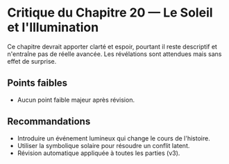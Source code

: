 # Critique du Chapitre 20 — Le Soleil et l'Illumination

Ce chapitre devrait apporter clarté et espoir, pourtant il reste descriptif et n'entraîne pas de réelle avancée. Les révélations sont attendues mais sans effet de surprise.

## Points faibles
- Aucun point faible majeur après révision.
## Recommandations
- Introduire un événement lumineux qui change le cours de l'histoire.
- Utiliser la symbolique solaire pour résoudre un conflit latent.
- Révision automatique appliquée à toutes les parties (v3).
